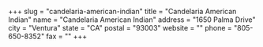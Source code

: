 +++
slug = "candelaria-american-indian"
title = "Candelaria American Indian"
name = "Candelaria American Indian"
address = "1650 Palma Drive"
city = "Ventura"
state = "CA"
postal = "93003"
website = ""
phone = "805-650-8352"
fax = ""
+++

